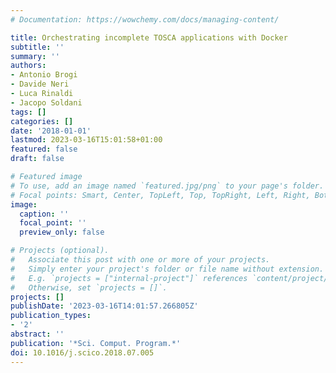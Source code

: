 ```yaml
---
# Documentation: https://wowchemy.com/docs/managing-content/

title: Orchestrating incomplete TOSCA applications with Docker
subtitle: ''
summary: ''
authors:
- Antonio Brogi
- Davide Neri
- Luca Rinaldi
- Jacopo Soldani
tags: []
categories: []
date: '2018-01-01'
lastmod: 2023-03-16T15:01:58+01:00
featured: false
draft: false

# Featured image
# To use, add an image named `featured.jpg/png` to your page's folder.
# Focal points: Smart, Center, TopLeft, Top, TopRight, Left, Right, BottomLeft, Bottom, BottomRight.
image:
  caption: ''
  focal_point: ''
  preview_only: false

# Projects (optional).
#   Associate this post with one or more of your projects.
#   Simply enter your project's folder or file name without extension.
#   E.g. `projects = ["internal-project"]` references `content/project/deep-learning/index.md`.
#   Otherwise, set `projects = []`.
projects: []
publishDate: '2023-03-16T14:01:57.266805Z'
publication_types:
- '2'
abstract: ''
publication: '*Sci. Comput. Program.*'
doi: 10.1016/j.scico.2018.07.005
---
```

